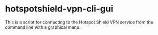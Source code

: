 # hotspotshield-vpn-cli-gui
This is a script for connecting to the Hotspot Shield VPN service from the command line with a graphical menu.
